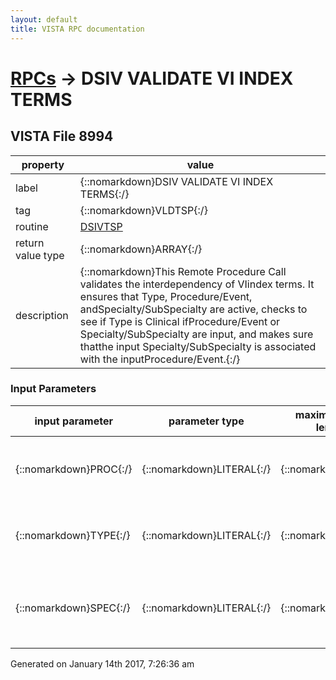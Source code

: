 ```yaml
---
layout: default
title: VISTA RPC documentation
---
```




# [RPCs](TableOfContent.md) &#8594; DSIV VALIDATE VI INDEX TERMS 


 ## VISTA File 8994
 property | value 
--- | --- 
 label | {::nomarkdown}DSIV VALIDATE VI INDEX TERMS{:/}
 tag | {::nomarkdown}VLDTSP{:/}
 routine | [DSIVTSP](http://code.osehra.org/dox/Routine_DSIVTSP_source.html)
 return value type | {::nomarkdown}ARRAY{:/}
 description | {::nomarkdown}This Remote Procedure Call validates the interdependency of VIindex terms.  It ensures that Type, Procedure/Event, andSpecialty/SubSpecialty are active, checks to see if Type is Clinical ifProcedure/Event or Specialty/SubSpecialty are input, and makes sure thatthe input Specialty/SubSpecialty is associated with the inputProcedure/Event.{:/}

### Input Parameters

| input parameter | parameter type | maximum data length | required | description | 
| --- | --- | --- | --- | --- | 
| {::nomarkdown}PROC{:/} | {::nomarkdown}LITERAL{:/} | {::nomarkdown}50{:/} | {::nomarkdown}true{:/} | {::nomarkdown}PROC is the Procedure/Event which is found in file ^MAG(2005.84) as fieldNAME.{:/} | 
| {::nomarkdown}TYPE{:/} | {::nomarkdown}LITERAL{:/} | {::nomarkdown}40{:/} | {::nomarkdown}true{:/} | {::nomarkdown}TYPE is the Type Index which is found in file ^MAG(2005.83) as field NAME.{:/} | 
| {::nomarkdown}SPEC{:/} | {::nomarkdown}LITERAL{:/} | {::nomarkdown}30{:/} | {::nomarkdown}true{:/} | {::nomarkdown}SPEC is the Specialty/SubSpecialty which is found in file ^MAG(2005.85) as field NAME.{:/} | 




 Generated on January 14th 2017, 7:26:36 am